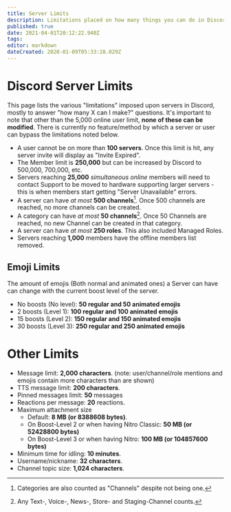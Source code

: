 ```yaml
---
title: Server Limits
description: Limitations placed on how many things you can do in Discord
published: true
date: 2021-04-01T20:12:22.940Z
tags: 
editor: markdown
dateCreated: 2020-01-09T05:33:28.029Z
---
```


# Discord Server Limits
This page lists the various "limitations" imposed upon servers in Discord, mostly to answer "how many X can I make?" questions. It's important to note that other than the 5,000 online user limit, **none of these can be modified**. There is currently no feature/method by which a server or user can bypass the limitations noted below.

- A user cannot be on more than **100 servers**. Once this limit is hit, any server invite will display as "Invite Expired".
- The Member limit is **250,000** but can be increased by Discord to 500,000, 700,000, etc.
- Servers reaching **25,000** *simultaneous online* members will need to contact Support to be moved to hardware supporting larger servers - this is when members start getting "Server Unavailable" errors.
- A server can have *at most* **500 channels**[^1].
  Once 500 channels are reached, no more channels can be created.
- A category can have *at most* **50 channels**[^2].
  Once 50 Channels are reached, no new Channel can be created in that category.
- A server can have *at most* **250 roles**. This also included Managed Roles. 
- Servers reaching **1,000** members have the offline members list removed.

## Emoji Limits
The amount of emojis (Both normal and animated ones) a Server can have can change with the current boost level of the server.

- No boosts (No level): **50 regular and 50 animated emojis**
- 2 boosts (Level 1): **100 regular and 100 animated emojis**
- 15 boosts (Level 2): **150 regular and 150 animated emojis**
- 30 boosts (Level 3): **250 regular and 250 animated emojis**

# Other Limits
- Message limit: **2,000 characters**. (note: user/channel/role mentions and emojis contain more characters than are shown)
- TTS message limit: **200 characters**.
- Pinned messages limit: **50** messages
- Reactions per message: **20** reactions.
- Maximum attachment size
  - Default: **8 MB (or 8388608 bytes)**.
  - On Boost-Level 2 or when having Nitro Classic: **50 MB (or 52428800 bytes)**
  - On Boost-Level 3 or when having Nitro: **100 MB (or 104857600 bytes)**
- Minimum time for idling: **10 minutes**.
- Username/nickname: **32 characters**.
- Channel topic size: **1,024 characters**.

[^1]: Categories are also counted as "Channels" despite not being one.
[^2]: Any Text-, Voice-, News-, Store- and Staging-Channel counts.
